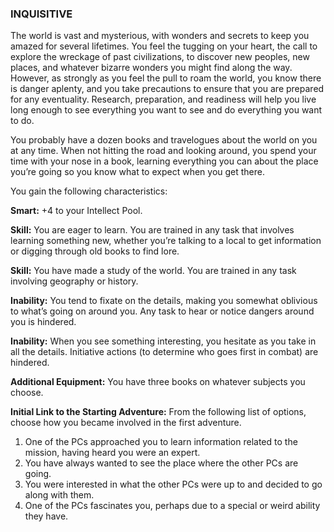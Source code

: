 ### INQUISITIVE

<!-- P, ID: 050567 -->

The world is vast and mysterious, with wonders and secrets to keep you amazed for several lifetimes. You feel the tugging on your heart, the call to explore the wreckage of past civilizations, to discover new peoples, new places, and whatever bizarre wonders you might find along the way. However, as strongly as you feel the pull to roam the world, you know there is danger aplenty, and you take precautions to ensure that you are prepared for any eventuality. Research, preparation, and readiness will help you live long enough to see everything you want to see and do everything you want to do.

<!-- P, ID: 050568 -->

You probably have a dozen books and travelogues about the world on you at any time. When not hitting the road and looking around, you spend your time with your nose in a book, learning everything you can about the place you’re going so you know what to expect when you get there.

<!-- P, ID: 050569 -->

You gain the following characteristics:

<!-- P, ID: 050570 -->

**Smart:** +4 to your Intellect Pool.

<!-- P, ID: 050571 -->

**Skill:** You are eager to learn. You are trained in any task that involves learning something new, whether you’re talking to a local to get information or digging through old books to find lore.

<!-- P, ID: 050572 -->

**Skill:** You have made a study of the world. You are trained in any task involving geography or history.

<!-- P, ID: 050573 -->

**Inability:** You tend to fixate on the details, making you somewhat oblivious to what’s going on around you. Any task to hear or notice dangers around you is hindered.

<!-- P, ID: 050574 -->

**Inability:** When you see something interesting, you hesitate as you take in all the details. Initiative actions (to determine who goes first in combat) are hindered.

<!-- P, ID: 050575 -->

**Additional Equipment:** You have three books on whatever subjects you choose.

<!-- P, ID: 050576 -->

**Initial Link to the Starting Adventure:** From the following list of options, choose how you became involved in the first adventure.

<!-- L, ID: 050577 -->

1. One of the PCs approached you to learn information related to the mission, having heard you were an expert.
2. You have always wanted to see the place where the other PCs are going.
3. You were interested in what the other PCs were up to and decided to go along with them.
4. One of the PCs fascinates you, perhaps due to a special or weird ability they have.

<!-- /L -->

